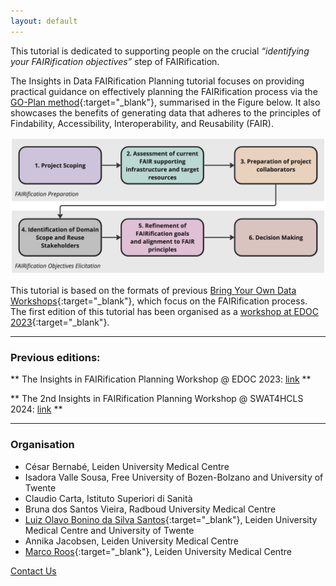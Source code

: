 ```yaml
---
layout: default
---
```


<!-- ## The 2nd Insights in Data FAIRification Planning tutorial will be held at the SWAT4HCLS 2024, in Leiden, NL! -->

<!-- [![GO-Plan Phases Overview](/assets/img/leiden2.png)](https://www.swat4ls.org/) -->


This tutorial is dedicated to supporting people on the crucial _“identifying your FAIRification objectives”_ step of FAIRification.

The Insights in Data FAIRification Planning tutorial focuses on providing practical guidance on effectively planning the FAIRification process via the [GO-Plan method](https://er2023.inesc-id.pt/wp-content/uploads/forum_paper_2142.pdf){:target="_blank"}, summarised in the Figure below. It also showcases the benefits of generating data that adheres to the principles of Findability, Accessibility, Interoperability, and Reusability (FAIR). 

![GO-Plan Phases Overview](/assets/img/Phases_Overview.jpg)

This tutorial is based on the formats of previous [Bring Your Own Data Workshops](https://direct.mit.edu/dint/article/doi/10.1162/dint_a_00236/118045/Building-expertise-on-FAIR-through-evolving-Bring){:target="_blank"}, which focus on the FAIRification process. The first edition of this tutorial has been organised as a [workshop at EDOC 2023](https://www.rug.nl/research/bernoulli/conf/edoc-2023/workshops/){:target="_blank"}.


--- 

### Previous editions:

** The Insights in FAIRification Planning Workshop @ EDOC 2023: [link](https://www.rug.nl/research/bernoulli/conf/edoc-2023/workshops/) ** <br/>

** The 2nd Insights in FAIRification Planning Workshop @ SWAT4HCLS 2024: [link](https://drive.google.com/file/d/18OssIT64ju6zTBh9Nv7XgQXtpzANjWEo/view) ** <br/>

<!-- ### (Tentative) Program:

**[13:30h - 14:00h] Introduction of workshop and learning goals:** <br/>
Introduction and discussion about the FAIR principles and the FAIRification process, and presentation of the mock case scenario and instructions about the hands-on

**[14:00h - 15:00h] Hands-on, part I:** <br/>
Introduction of the GO-Plan method and Q&A, and applying GO-Plan's phases 1-3 on the mock-case scenario

**[15:30h - 17:00h] Hands-on, part II:** <br/>
Applying GO-Plan's phases 4-6 on the mock-case scenario, and discussion on FAIRification and its challenges after using the method  -->


<!-- The half-day workshop will take place at the [Enterprise Design, Operations and Computing (**EDOC 2023**) Conference](https://www.rug.nl/research/bernoulli/conf/edoc-2023/call-for-papers/){:target="_blank"}. -->

<!-- ---

### GO-Plan

#### During the BYOFO workshop, participants will experiment with [GO-Plan](./motivation.html), a method for the identification of FAIRification objectives. 


--- -->

<!-- ### Registration
* Registration: register at the [SWAT4HCLS Website](https://www.swat4ls.org/){:target="_blank"}
* Workshop day: February 26, 2024 -->

---

### Organisation

* César Bernabé, Leiden University Medical Centre
* Isadora Valle Sousa, Free University of Bozen-Bolzano and University of Twente
* Claudio Carta, Istituto Superiori di Sanità
* Bruna dos Santos Vieira, Radboud University Medical Centre
* [Luiz Olavo Bonino da Silva Santos](https://people.utwente.nl/l.o.boninodasilvasantos){:target="_blank"}, Leiden University Medical Centre and University of Twente
* Annika Jacobsen, Leiden University Medical Centre
* [Marco Roos](https://www.lumc.nl/en/about-lumc/afdelingen/human-genetics/biosemantics/){:target="_blank"}, Leiden University Medical Centre

[Contact Us](mailto:byofo-edoc@outlook.com)